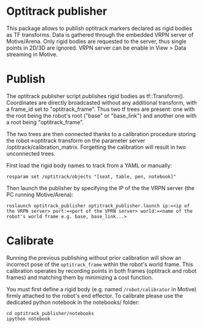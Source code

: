 # Optitrack publisher

This package allows to publish optitrack markers declared as rigid bodies as TF transforms.
Data is gathered through the embedded VRPN server of Motive/Arena.
Only rigid bodies are requested to the server, thus single points in 2D/3D are ignored.
VRPN server can be enable in View > Data streaming in Motive.

# Publish
The optitrack publisher script publishes rigid bodies as tf::Transform(). Coordinates are directly
broadcasted without any additional transform, with a frame_id set to "optitrack_frame". Thus two tf
trees are present: one with the root being the robot's root ("base" or "base_link") and another one
with a root being "optitrack_frame".

The two trees are then connected thanks to a calibration procedure storing the robot->optitrack
transform on the parameter server /optitrack/calibration_matrix. Forgetting the calibration will
result in two unconnected trees.

First load the rigid body names to track from a YAML or manually:
```
rosparam set /optitrack/objects "[seat, table, pen, notebook]"
```
Then launch the publisher by specifying the IP of the the VRPN server (the PC running Motive/Arena):
```
roslaunch optitrack_publisher optitrack_publisher.launch ip:=<ip of the VRPN server> port:=<port of the VPRN server> world:=<name of the robot's world frame e.g. base, base_link...>
```

# Calibrate
Running the previous publishing without prior calibration will show an incorrect pose of the `optitrack_frame` within the robot's world frame.
This calibration operates by recording points in both frames (optitrack and robot frames) and matching them by minimizing a cost function.

You must first define a rigid body (e.g. named `/robot/calibrator` in Motive) firmly attached to the robot's end effector.
To calibrate please use the dedicated python notebook in the notebooks/ folder:

```
cd optitrack_publisher/notebooks
ipython notebook
```